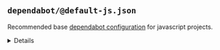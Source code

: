 ## `dependabot/@default-js.json`

Recommended base [dependabot configuration](https://dependabot.com/) for javascript projects.

<details>
  <summary>Details</summary>

### dependabot/js-instant

_Updating `.dependabot/config.yml` using `overwrite`._

_Requires `dependabot`, `github`, `javascript`._

- Configure dependabot to instantly merge javascript dependency updates into the `dev` branch.

</details>

